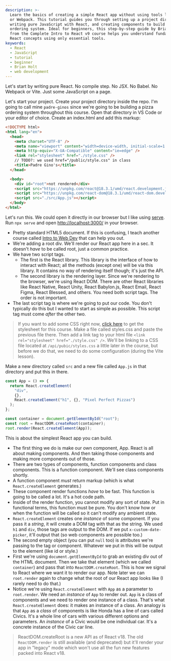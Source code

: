 ```yaml
---
description: >-
  Learn the basics of creating a simple React app without using tools like Babel
  or Webpack. This tutorial guides you through setting up a project directory,
  writing pure JavaScript with React, and creating components to build a pizza
  ordering system. Ideal for beginners, this step-by-step guide by Brian Holt
  from the Complete Intro to React v9 course helps you understand fundamental
  React concepts using only essential tools.
keywords:
  - React
  - JavaScript
  - tutorial
  - beginner
  - Brian Holt
  - web development
---
```


Let's start by writing pure React. No compile step. No JSX. No Babel. No Webpack or Vite. Just some JavaScript on a page.

Let's start your project. Create your project directory inside the repo. I'm going to call mine `padre-ginos` since we're going to be building a pizza ordering system throughout this course. Open that directory in VS Code or your editor of choice. Create an index.html and add this markup:

```html
<!DOCTYPE html>
<html lang="en">
  <head>
    <meta charset="UTF-8" />
    <meta name="viewport" content="width=device-width, initial-scale=1.0" />
    <meta http-equiv="X-UA-Compatible" content="ie=edge" />
    <link rel="stylesheet" href="./style.css" />
    // TODO?: we used href="/public/style.css" in class
    <title>Padre Gino's</title>
  </head>

  <body>
    <div id="root">not rendered</div>
    <script src="https://unpkg.com/react@18.3.1/umd/react.development.js"></script>
    <script src="https://unpkg.com/react-dom@18.3.1/umd/react-dom.development.js"></script>
    <script src="./src/App.js"></script>
  </body>
</html>
```

Let's run this. We could open it directly in our browser but I like using [serve][serve]. Run `npx serve` and open [http://localhost:3000/]() in your browser.

- Pretty standard HTML5 document. If this is confusing, I teach another course called [Intro to Web Dev][webdev] that can help you out.
- We're adding a root div. We'll render our React app here in a sec. It doesn't _have_ to be called root, just a common practice.
- We have two script tags.
  - The first is the React library. This library is the interface of how to interact with React; all the methods (except one) will be via this library. It contains no way of rendering itself though; it's just the API.
  - The second library is the rendering layer. Since we're rendering to the browser, we're using React DOM. There are other React libraries like React Native, React Unity, React Babylon.js, React Email, React Figma, React Blessed, and others. You need both script tags. The order is not important.
- The last script tag is where we're going to put our code. You don't typically do this but I wanted to start as simple as possible. This script tag must come _after_ the other two.

> If you want to add some CSS right now, [click here][style] to get the stylesheet for this course. Make a file called styles.css and paste the previous file there. Then add a link tag to your html file `<link rel="stylesheet" href="./style.css" />`.  We'll be linking to a CSS file located at `/api/pubic/styles.css` a little later in the course, but before we do that, we need to do some configuration (during the Vite lesson).

Make a new directory called `src` and a new file called `App.js` in that directory and put this in there.

```javascript
const App = () => {
  return React.createElement(
    "div",
    {},
    React.createElement("h1", {}, "Pixel Perfect Pizzas")
  );
};

const container = document.getElementById("root");
const root = ReactDOM.createRoot(container);
root.render(React.createElement(App));
```

This is about the simplest React app you can build.

- The first thing we do is make our own component, App. React is all about making components. And then taking those components and making more components out of those.
- There are two types of components, function components and class components. This is a function component. We'll see class components shortly.
- A function component _must_ return markup (which is what `React.createElement` generates.)
- These component render functions _have_ to be fast. This function is going to be called a lot. It's a hot code path.
- Inside of the render function, you cannot modify any sort of state. Put in functional terms, this function must be pure. You don't know how or when the function will be called so it can't modify any ambient state.
- `React.createElement` creates one _instance_ of some component. If you pass it a _string_, it will create a DOM tag with that as the string. We used `h1` and `div`, those tags are output to the DOM. If we put `x-custom-date-picker`, it'll output that (so web components are possible too.)
- The second empty object (you can put `null` too) is attributes we're passing to the tag or component. Whatever we put in this will be output to the element (like id or style.)
- First we're using `document.getElementById` to grab an existing div out of the HTML document. Then we take that element (which we called `container`) and pass that into `ReactDOM.createRoot`. This is how we signal to React where we want it to render our app. Note later we can `root.render` again to change what the root of our React app looks like (I rarely need to do that.)
- Notice we're using `React.createElement` with `App` as a parameter to `root.render`. We need an _instance_ of `App` to render out. `App` is a class of components and we need to render one instance of a class. That's what `React.createElement` does: it makes an instance of a class. An analogy is that `App` as a _class_ of components is like Honda has a line of cars called Civics. It's a whole line of cars with various different options and parameters. An _instance_ of a Civic would be one individual car. It's a concrete instance of the Civic car line.

> ReactDOM.createRoot is a new API as of React v18. The old `ReactDOM.render` is still available (and deprecated) but it'll render your app in "legacy" mode which won't use all the fun new features packed into React v18.

[webdev]: https://frontendmasters.com/courses/web-development-v3/
[style]: https://github.com/btholt/citr-v9-project/blob/main/api/public/style.css
[serve]: https://github.com/vercel/serve
